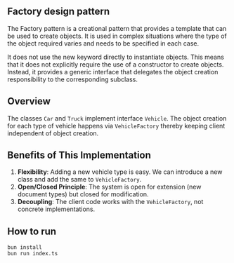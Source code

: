 
## Factory design pattern

  

The Factory pattern is a creational pattern that provides a template that can be used to create objects. It is used in complex situations where the type of the object required varies and needs to be specified in each case.

  

It does not use the new keyword directly to instantiate objects. This means that it does not explicitly require the use of a constructor to create objects. Instead, it provides a generic interface that delegates the object creation responsibility to the corresponding subclass.

  

## Overview

The classes `Car` and `Truck` implement interface `Vehicle`. The object creation for each type of vehicle happens via `VehicleFactory` thereby keeping client independent of object creation.

## Benefits of This Implementation

1. **Flexibility**: Adding a new vehicle type is easy. We can introduce a new class and add the same to `VehicleFactory`.
2. **Open/Closed Principle**: The system is open for extension (new document types) but closed for modification.
3.  **Decoupling**: The client code works with the `VehicleFactory`, not concrete implementations.


## How to run

    bun install
    bun run index.ts
